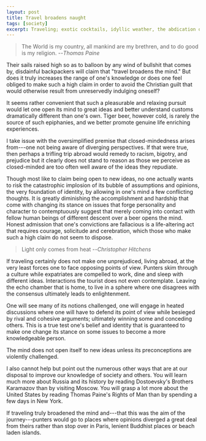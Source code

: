 ```yaml
---
layout: post
title: Travel broadens naught
tags: [society]
excerpt: Traveling; exotic cocktails, idyllic weather, the abdication of all responsibilities for the space of a few days, conveniently also makes one a better person. Never was anything so pleasurable yet rewarding.
---
```


> The World is my country, all mankind are my brethren, and to do good is my religion.
> --<cite>Thomas Paine</cite>

Their sails raised high so as to balloon by any wind of bullshit that comes by, disdainful backpackers will claim that "travel broadens the mind." But does it truly increases the range of one's knowledge or does one feel obliged to make such a high claim in order to avoid the Christian guilt that would otherwise result from unreservedly indulging oneself?

It seems rather convenient that such a pleasurable and relaxing pursuit would let one open its mind to great ideas and better understand customs dramatically different than one's own. Tiger beer, however cold, is rarely the source of such epiphanies, and we better promote genuine life enriching experiences.

I take issue with the oversimplified premise that closed-mindedness arises from---one not being aware of diverging perspectives. If that were true, then perhaps a trifling trip abroad would remedy to racism, bigotry, and prejudice but it clearly does not stand to reason as those we perceive as closed-minded are too often well aware of the ideas they repudiate.

Though most like to claim being open to new ideas, no one actually wants to risk the catastrophic implosion of its bubble of assumptions and opinions, the very foundation of identity, by allowing in one's mind a few conflicting thoughts. It is greatly diminishing the accomplishment and hardship that come with changing its stance on issues that forge personality and character to contemptuously suggest that merely coming into contact with fellow human beings of different descent over a beer opens the mind. Honest admission that one's convictions are fallacious is a life-altering act that requires courage, solicitude and cerebration, which those who make such a high claim do not seem to dispose.

> Light only comes from heat
> --<cite>Christopher Hitchens</cite>

If traveling certainly does not make one unprejudiced, living abroad, at the very least forces one to face opposing points of view. Punters skim through a culture while expatriates are compelled to work, dine and sleep with different ideas. Interactions the tourist does not even contemplate. Leaving the echo chamber that is home, to live in a sphere where one disagrees with the consensus ultimately leads to enlightenment.

One will see many of its notions challenged, one will engage in heated discussions where one will have to defend its point of view while besieged by rival and cohesive arguments; ultimately winning some and conceding others. This is a true test one's belief and identity that is guaranteed to make one change its stance on some issues to become a more knowledgeable person.

The mind does not open itself to new ideas unless its preconceptions are violently challenged.

I also cannot help but point out the numerous other ways that are at our disposal to improve our knowledge of society and others. You will learn much more about Russia and its history by reading Dostoevsky's Brothers Karamazov than by visiting Moscow. You will grasp a lot more about the United States by reading Thomas Paine's Rights of Man than by spending a few days in New York.

If traveling truly broadened the mind and---that this was the aim of the journey---punters would go to places where opinions diverged a great deal from theirs rather than stop over in Paris, lenient Buddhist places or beach laden islands.
